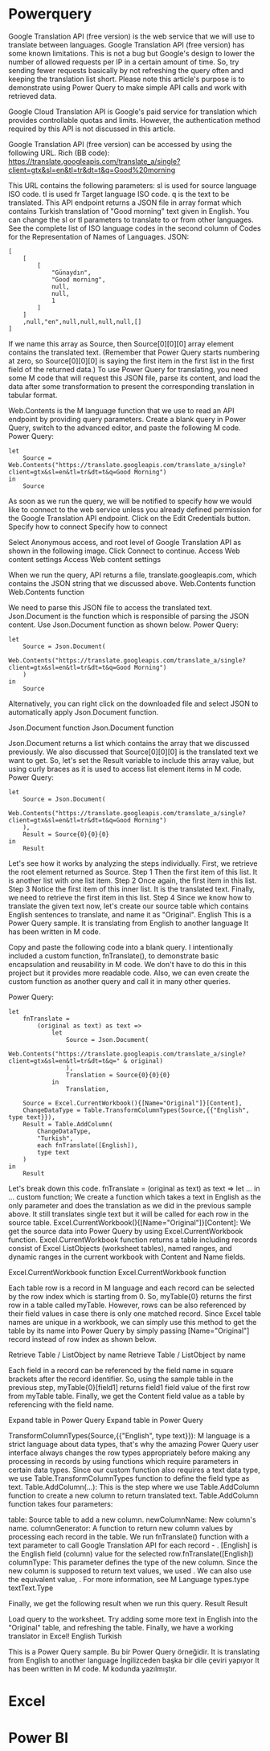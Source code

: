 # Powerquery

Google Translation API (free version) is the web service that we will use to translate between languages.
Google Translation API (free version) has some known limitations. This is not a bug but Google's design to lower the number of allowed requests per IP in a certain amount of time. So, try sending fewer requests basically by not refreshing the query often and keeping the translation list short. Please note this article's purpose is to demonstrate using Power Query to make simple API calls and work with retrieved data.

Google Cloud Translation API is Google's paid service for translation which provides controllable quotas and limits. However, the authentication method required by this API is not discussed in this article.

Google Translation API (free version) can be accessed by using the following URL.
Rich (BB code):
https://translate.googleapis.com/translate_a/single?client=gtx&sl=en&tl=tr&dt=t&q=Good%20morning

This URL contains the following parameters:
sl is used for source language ISO code.
tl is used fr Target language ISO code.
q is the text to be translated.
This API endpoint returns a JSON file in array format which contains Turkish translation of "Good morning" text given in English. You can change the sl or tl parameters to translate to or from other languages. See the complete list of ISO language codes in the second column of Codes for the Representation of Names of Languages.
JSON:

```
[
    [
        [
            "Günaydın",
            "Good morning",
            null,
            null,
            1
        ]
    ]
    ,null,"en",null,null,null,null,[]
]
```

If we name this array as Source, then Source[0][0][0] array element contains the translated text. (Remember that Power Query starts numbering at zero, so Source[0][0][0] is saying the first item in the first list in the first field of the returned data.) To use Power Query for translating, you need some M code that will request this JSON file, parse its content, and load the data after some transformation to present the corresponding translation in tabular format.

Web.Contents is the M language function that we use to read an API endpoint by providing query parameters. Create a blank query in Power Query, switch to the advanced editor, and paste the following M code.
Power Query:

```
let
    Source = Web.Contents("https://translate.googleapis.com/translate_a/single?client=gtx&sl=en&tl=tr&dt=t&q=Good Morning")
in
    Source
```

As soon as we run the query, we will be notified to specify how we would like to connect to the web service unless you already defined permission for the Google Translation API endpoint. Click on the Edit Credentials button.
Specify how to connect
Specify how to connect

Select Anonymous access, and root level of Google Translation API as shown in the following image. Click Connect to continue.
Access Web content settings
Access Web content settings

When we run the query, API returns a file, translate.googleapis.com, which contains the JSON string that we discussed above.
Web.Contents function
Web.Contents function

We need to parse this JSON file to access the translated text. Json.Document is the function which is responsible of parsing the JSON content. Use Json.Document function as shown below.
Power Query:
```
let
    Source = Json.Document(
        Web.Contents("https://translate.googleapis.com/translate_a/single?client=gtx&sl=en&tl=tr&dt=t&q=Good Morning")
    )
in
    Source
```
Alternatively, you can right click on the downloaded file and select JSON to automatically apply Json.Document function.

Json.Document function
Json.Document function

Json.Document returns a list which contains the array that we discussed previously. We also discussed that Source[0][0][0] is the translated text we want to get. So, let's set the Result variable to include this array value, but using curly braces as it is used to access list element items in M code.
Power Query:

```
let
    Source = Json.Document(
        Web.Contents("https://translate.googleapis.com/translate_a/single?client=gtx&sl=en&tl=tr&dt=t&q=Good Morning")
    ),
    Result = Source{0}{0}{0}
in
    Result
```

Let's see how it works by analyzing the steps individually.
First, we retrieve the root element returned as Source.
Step 1
Then the first item of this list. It is another list with one list item.
Step 2
Once again, the first item in this list.
Step 3
Notice the first item of this inner list. It is the translated text. Finally, we need to retrieve the first item in this list.
Step 4
Since we know how to translate the given text now, let's create our source table which contains English sentences to translate, and name it as "Original".
English
This is a Power Query sample.
It is translating from English to another language
It has been written in M code.

Copy and paste the following code into a blank query. I intentionally included a custom function, fnTranslate(), to demonstrate basic encapsulation and reusability in M code. We don't have to do this in this project but it provides more readable code. Also, we can even create the custom function as another query and call it in many other queries.

Power Query:
```
let
    fnTranslate =
        (original as text) as text =>
            let
                Source = Json.Document(
                    Web.Contents("https://translate.googleapis.com/translate_a/single?client=gtx&sl=en&tl=tr&dt=t&q=" & original)
                ),
                Translation = Source{0}{0}{0}
            in
                Translation,

    Source = Excel.CurrentWorkbook(){[Name="Original"]}[Content],
    ChangeDataType = Table.TransformColumnTypes(Source,{{"English", type text}}),
    Result = Table.AddColumn(
        ChangeDataType,
        "Turkish",
        each fnTranslate([English]),
        type text
    )
in
    Result
```

Let's break down this code.
fnTranslate = (original as text) as text => let ... in ... custom function; We create a function which takes a text in English as the only parameter and does the translation as we did in the previous sample above. It still translates single text but it will be called for each row in the source table.
Excel.CurrentWorkbook(){[Name="Original"]}[Content]: We get the source data into Power Query by using Excel.CurrentWorkbook function. Excel.CurrentWorkbook function returns a table including records consist of Excel ListObjects (worksheet tables), named ranges, and dynamic ranges in the current workbook with Content and Name fields.

Excel.CurrentWorkbook function
Excel.CurrentWorkbook function

Each table row is a record in M language and each record can be selected by the row index which is starting from 0. So, myTable{0} returns the first row in a table called myTable. However, rows can be also referenced by their field values in case there is only one matched record. Since Excel table names are unique in a workbook, we can simply use this method to get the table by its name into Power Query by simply passing [Name="Original"] record instead of row index as shown below.

Retrieve Table / ListObject by name
Retrieve Table / ListObject by name

Each field in a record can be referenced by the field name in square brackets after the record identifier. So, using the sample table in the previous step, myTable{0}[field1] returns field1 field value of the first row from myTable table. Finally, we get the Content field value as a table by referencing with the field name.

Expand table in Power Query
Expand table in Power Query

TransformColumnTypes(Source,{{"English", type text}}): M language is a strict language about data types, that's why the amazing Power Query user interface always changes the row types appropriately before making any processing in records by using functions which require parameters in certain data types. Since our custom function also requires a text data type, we use Table.TransformColumnTypes function to define the field type as text.
Table.AddColumn(...): This is the step where we use Table.AddColumn function to create a new column to return translated text. Table.AddColumn function takes four parameters:

table: Source table to add a new column.
newColumnName: New column's name.
columnGenerator: A function to return new column values by processing each record in the table. We run fnTranslate() function with a text parameter to call Google Translation API for each record - . [English] is the English field (column) value for the selected row.fnTranslate([English])
columnType: This parameter defines the type of the new column. Since the new column is supposed to return text values, we used . We can also use the equivalent value, . For more information, see M Language types.type textText.Type

Finally, we get the following result when we run this query.
Result
Result

Load query to the worksheet. Try adding some more text in English into the "Original" table, and refreshing the table. Finally, we have a working translator in Excel!
English	Turkish

This is a Power Query sample.	Bu bir Power Query örneğidir.
It is translating from English to another language	İngilizceden başka bir dile çeviri yapıyor
It has been written in M code.	M kodunda yazılmıştır.



# Excel

# Power BI
